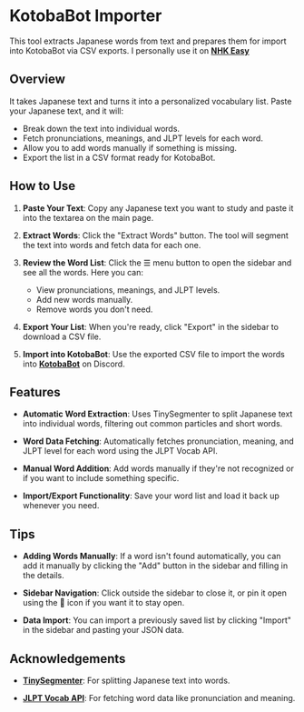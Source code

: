 # KotobaBot Importer

This tool extracts Japanese words from text and prepares them for import into KotobaBot via CSV exports. I personally use it on **[NHK Easy]([https://github.com/takuyaa/tiny-segmenter](https://www3.nhk.or.jp/news/easy/))** 

## Overview

It takes Japanese text and turns it into a personalized vocabulary list. Paste your Japanese text, and it will:

- Break down the text into individual words.
- Fetch pronunciations, meanings, and JLPT levels for each word.
- Allow you to add words manually if something is missing.
- Export the list in a CSV format ready for KotobaBot.

## How to Use

1. **Paste Your Text**: Copy any Japanese text you want to study and paste it into the textarea on the main page.

2. **Extract Words**: Click the "Extract Words" button. The tool will segment the text into words and fetch data for each one.

3. **Review the Word List**: Click the ☰ menu button to open the sidebar and see all the words. Here you can:

   - View pronunciations, meanings, and JLPT levels.
   - Add new words manually.
   - Remove words you don't need.

4. **Export Your List**: When you're ready, click "Export" in the sidebar to download a CSV file.

5. **Import into KotobaBot**: Use the exported CSV file to import the words into **[KotobaBot](https://kotobaweb.com/dashboard)** on Discord.

## Features

- **Automatic Word Extraction**: Uses TinySegmenter to split Japanese text into individual words, filtering out common particles and short words.

- **Word Data Fetching**: Automatically fetches pronunciation, meaning, and JLPT level for each word using the JLPT Vocab API.

- **Manual Word Addition**: Add words manually if they're not recognized or if you want to include something specific.

- **Import/Export Functionality**: Save your word list and load it back up whenever you need.

## Tips

- **Adding Words Manually**: If a word isn't found automatically, you can add it manually by clicking the "Add" button in the sidebar and filling in the details.

- **Sidebar Navigation**: Click outside the sidebar to close it, or pin it open using the 📌 icon if you want it to stay open.

- **Data Import**: You can import a previously saved list by clicking "Import" in the sidebar and pasting your JSON data.

## Acknowledgements

- **[TinySegmenter](https://github.com/takuyaa/tiny-segmenter)**: For splitting Japanese text into words.

- **[JLPT Vocab API](https://jlpt-vocab-api.vercel.app/)**: For fetching word data like pronunciation and meaning.
